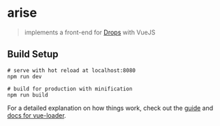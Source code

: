 # arise

> implements a front-end for [Drops](http://github.com/Viva-con-Agua/drops) with VueJS


## Build Setup

```
# serve with hot reload at localhost:8080
npm run dev

# build for production with minification
npm run build
```

For a detailed explanation on how things work, check out the [guide](http://vuejs-templates.github.io/webpack/) and [docs for vue-loader](http://vuejs.github.io/vue-loader).
